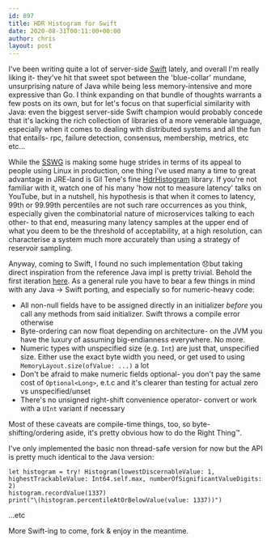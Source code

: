 ```yaml
---
id: 897
title: HDR Histogram for Swift
date: 2020-08-31T00:11:00+00:00
author: chris
layout: post
---
```


I've been writing quite a lot of server-side [Swift](https://swift.org) lately, and overall I'm really liking it- they've hit that sweet spot between the 'blue-collar' mundane, unsurprising nature of Java while being less memory-intensive and more expressive than Go. I think expanding on that bundle of thoughts warrants a few posts on its own, but for let's focus on that superficial similarity with Java: even the biggest server-side Swift champion would probably concede that it's lacking the rich collection of libraries of a more venerable language, especially when it comes to dealing with distributed systems and all the fun that entails- rpc, failure detection, consensus, membership, metrics, etc etc...

While the [SSWG](https://swift.org/server/) is making some huge strides in terms of its appeal to people using Linux in production, one thing I've used many a time to great advantage in JRE-land is Gil Tene's fine [HdrHistogram](http://hdrhistogram.org) library. If you're not familiar with it, watch one of his many 'how not to measure latency' talks on YouTube, but in a nutshell, his hypothesis is that when it comes to latency, 99th or 99.99th percentiles are not such rare occurrences as you think, especially given the combinatorial nature of microservices talking to each other- to that end, measuring many latency samples at the upper end of what you deem to be the threshold of acceptability, at a high resolution, can characterise a system much more accurately than using a strategy of reservoir sampling.

Anyway, coming to Swift, I found no such implementation 😞but taking direct inspiration from the reference Java impl is pretty trivial. Behold the first iteration [here](https://github.com/tuplestream/HdrHistogram). As a general rule you have to bear a few things in mind with any Java -> Swift porting, and especially so for numeric-heavy code:

* All non-null fields have to be assigned directly in an initializer _before_ you call any methods from said initializer. Swift throws a compile error otherwise
* Byte-ordering can now float depending on architecture- on the JVM you have the luxury of assuming big-endianness everywhere. No more.
* Numeric types with unspecified size (e.g. `Int`) are just that, unspecified size. Either use the exact byte width you need, or get used to using `MemoryLayout.size(ofValue: ...)` a lot
* Don't be afraid to make numeric fields optional- you don't pay the same cost of `Optional<Long>`, e.t.c and it's clearer than testing for actual zero vs unspecified/unset
* There's no unsigned right-shift convenience operator- convert or work with a `UInt` variant if necessary

Most of these caveats are compile-time things, too, so byte-shifting/ordering aside, it's pretty obvious how to do the Right Thing™.

I've only implemented the basic non thread-safe version for now but the API is pretty much identical to the Java version:

```
let histogram = try! Histogram(lowestDiscernableValue: 1, highestTrackableValue: Int64.self.max, numberOfSignificantValueDigits: 2)
histogram.recordValue(1337)
print("\(histogram.percentileAtOrBelowValue(value: 1337))")
```

...etc

More Swift-ing to come, fork & enjoy in the meantime.